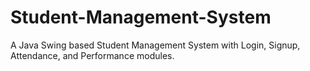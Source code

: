 # Student-Management-System
A Java Swing based Student Management System with Login, Signup, Attendance, and Performance modules.

